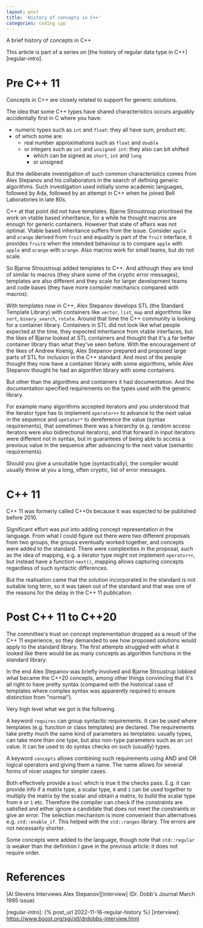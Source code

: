 ```yaml
---
layout: post
title: 'History of concepts in C++'
categories: coding cpp
---
```


A brief history of concepts in C++

This article is part of a series on [the history of regular data type in
C++][regular-intro].


# Pre C++ 11

Concepts in C++ are closely related to support for generic solutions.

The idea that some C++ types have shared characteristics occurs arguably
accidentally first in C where you have:
- numeric types such as `int` and `float`: they all have sum, product etc.
- of which some are:
  - real number approximations such as `float` and `double`
  - or integers such as `int` and `unsigned int`: they also can bit shifted
    - which can be signed as `short`, `int` and `long`
    - or unsigned

But the deliberate investigation of such common characteristics comes from Alex
Stepanov and his collaborators in the search of defining generic algorithms.
Such investigation used initially some academic languages, followed by Ada,
followed by an attempt in C++ when he joined Bell Laboratories in late 80s.

C++ at that point did not have templates, Bjarne Stroustroup prioritised the
work on vtable based inheritance, for a while he thought macros are enough for
generic containers. However that state of affairs was not optimal. Vtable based
inheritance suffers from the issue.  Consider `apple` and `orange` derived from
`fruit` and equality is part of the `fruit` interface, it provides `fruit`s
when the intended behaviour is to compare `apple` with `apple` and `orange`
with `orange`. Also macros work for small teams, but do not scale.

So Bjarne Stroustroup added templates to C++. And although they are kind of
similar to macros (they share some of the cryptic error messages), templates are
also different and they scale for larger development teams and code bases (they
have more compiler mechanics compared with macros).

With templates now in C++, Alex Stepanov develops STL (the Standard Template
Library) with containers like `vector`, `list`, `map` and algorithms like
`sort`, `binary_search`, `rotate`. Around that time the C++ community is
looking for a container library. Containers in STL did not look like what
people expected at the time, they expected inheritance from vtable interfaces,
but the likes of Bjarne looked at STL containers and thought that it's a far
better container library than what they've seen before. With the encouragement
of the likes of Andrew Koenig, Alex Stepanov prepared and proposed large parts
of STL for inclusion in the C++ standard. And most of the people thought they
now have a container library with some algorithms, while Alex Stepanov thought
he had an algorithm library with some containers.

But other than the algorithms and containers it had documentation. And the
documentation specified requirements on the types used with the generic
library.

For example many algorithms accepted iterators and you understood that the
iterator type has to implement `operator++` to advance to the next value in the
sequence and `opetator*` to dereference the value (syntax requirements), that
sometimes there was a hierarchy (e.g. random access iterators were also
bidirectional iterators), and that forward in input iterators were different
not in syntax, but in guarantees of being able to access a previous value in
the sequence after advancing to the next value (semantic requirements).

Should you give a unsuitable type (syntactically), the compiler would usually
throw at you a long, often cryptic, list of error messages.

# C++ 11

C++ 11 was formerly called C++0x because it was expected to be published before
2010.

Significant effort was put into adding concept representation in the language.
From what I could figure out there were two different proposals from two
groups, the groups eventually worked together, and concepts were added to the
standard. There were complexities in the proposal, such as the idea of mapping,
e.g. a iterator type might not implement `operator++`, but instead have a
function `next()`, mapping allows capturing concepts regardless of such
syntactic differences.

But the realisation came that the solution incorporated in the standard is not
suitable long term, so it was taken out of the standard and that was one of the
reasons for the delay in the C++ 11 publication.

# Post C++ 11 to C++20

The committee's trust on concept implementation dropped as a result of the
C++ 11 experience, so they demanded to see how proposed solutions would apply
to the standard library. The first attempts struggled with what it looked like
there would be as many concepts as algorithm functions in the standard library.

In the end Alex Stepanov was briefly involved and Bjarne Stroustrup lobbied
what became the C++20 concepts, among other things convincing that it's all
right to have pretty syntax (compared with the historical case of templates
where complex syntax was apparently required to ensure distinction from
"normal").

Very high level what we got is the following.

A keyword `requires` can group syntactic requirements. It can be used where
templates (e.g. function or class templates) are declared. The requirements
take pretty much the same kind of parameters as templates: usually types, can
take more than one type, but also non-type parameters such as an `int` value.
It can be used to do syntax checks on such (usually) types.

A keyword `concepts` allows combining such requirements using AND and OR
logical operators and giving them a name. The name allows for several forms of
nicer usages for simpler cases.

Both effectively provide a `bool` which is true it the checks pass. E.g. it
can provide info if a matrix type, a scalar type, `0` and `1` can be used
together to multiply the matrix by the scalar and obtain a matrix, to build the
scalar type from `0` or `1` etc. Therefore the compiler can check if the
constraints are satisfied and either ignore a candidate that does not meet the
constraints or give an error. The selection mechanism is more convenient than
alternatives e.g. `std::enable_if`. This helped with the `std::ranges` library.
The errors are not necessarily shorter.

Some concepts were added to the language, though note that `std::regular` is
weaker than the definition I gave in the previous article: it does not require
order.


# References

[Al Stevens Interviews Alex Stepanov][interview] (Dr. Dobb's Journal March 1995 issue)

[regular-intro]:    {% post_url 2022-11-16-regular-history %}
[interview]: https://www.boost.org/sgi/stl/drdobbs-interview.html
